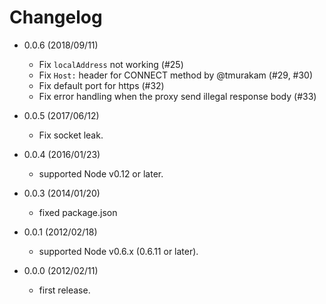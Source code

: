 # Changelog

 - 0.0.6 (2018/09/11)
   - Fix `localAddress` not working (#25)
   - Fix `Host:` header for CONNECT method by @tmurakam (#29, #30)
   - Fix default port for https (#32)
   - Fix error handling when the proxy send illegal response body (#33)

 - 0.0.5 (2017/06/12)
   - Fix socket leak.
 
 - 0.0.4 (2016/01/23)
   - supported Node v0.12 or later.

 - 0.0.3 (2014/01/20)
   - fixed package.json

 - 0.0.1 (2012/02/18)
   - supported Node v0.6.x (0.6.11 or later).

 - 0.0.0 (2012/02/11)
   - first release.
